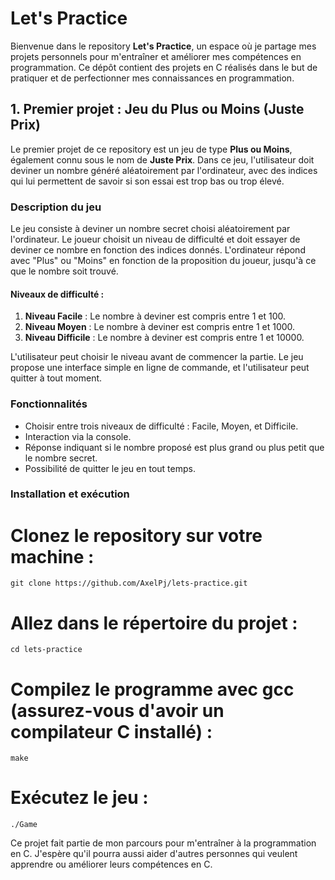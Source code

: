 # Let's Practice

Bienvenue dans le repository **Let's Practice**, un espace où je partage mes projets personnels pour m'entraîner et améliorer mes compétences en programmation. Ce dépôt contient des projets en C réalisés dans le but de pratiquer et de perfectionner mes connaissances en programmation.

## 1. Premier projet : Jeu du **Plus ou Moins** (Juste Prix)

Le premier projet de ce repository est un jeu de type **Plus ou Moins**, également connu sous le nom de **Juste Prix**. Dans ce jeu, l'utilisateur doit deviner un nombre généré aléatoirement par l'ordinateur, avec des indices qui lui permettent de savoir si son essai est trop bas ou trop élevé.

### Description du jeu

Le jeu consiste à deviner un nombre secret choisi aléatoirement par l'ordinateur. Le joueur choisit un niveau de difficulté et doit essayer de deviner ce nombre en fonction des indices donnés. L'ordinateur répond avec "Plus" ou "Moins" en fonction de la proposition du joueur, jusqu'à ce que le nombre soit trouvé.

#### Niveaux de difficulté :
1. **Niveau Facile** : Le nombre à deviner est compris entre 1 et 100.
2. **Niveau Moyen** : Le nombre à deviner est compris entre 1 et 1000.
3. **Niveau Difficile** : Le nombre à deviner est compris entre 1 et 10000.

L'utilisateur peut choisir le niveau avant de commencer la partie. Le jeu propose une interface simple en ligne de commande, et l'utilisateur peut quitter à tout moment.

### Fonctionnalités
- Choisir entre trois niveaux de difficulté : Facile, Moyen, et Difficile.
- Interaction via la console.
- Réponse indiquant si le nombre proposé est plus grand ou plus petit que le nombre secret.
- Possibilité de quitter le jeu en tout temps.

### Installation et exécution


# Clonez le repository sur votre machine :
```
git clone https://github.com/AxelPj/lets-practice.git
```

# Allez dans le répertoire du projet :
```
cd lets-practice
```

# Compilez le programme avec gcc (assurez-vous d'avoir un compilateur C installé) :
```
make
```

# Exécutez le jeu :
```
./Game
```

Ce projet fait partie de mon parcours pour m'entraîner à la programmation en C. J'espère qu'il pourra aussi aider d'autres personnes qui veulent apprendre ou améliorer leurs compétences en C.
